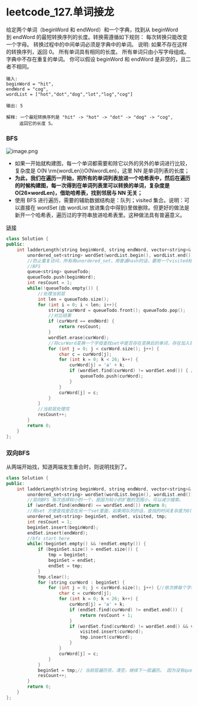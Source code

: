 # leetcode_127.单词接龙

给定两个单词（beginWord 和 endWord）和一个字典，找到从 beginWord 到 endWord 的最短转换序列的长度。转换需遵循如下规则：
每次转换只能改变一个字母。
转换过程中的中间单词必须是字典中的单词。
说明:
如果不存在这样的转换序列，返回 0。
所有单词具有相同的长度。
所有单词只由小写字母组成。
字典中不存在重复的单词。
你可以假设 beginWord 和 endWord 是非空的，且二者不相同。


```
输入:
beginWord = "hit",
endWord = "cog",
wordList = ["hot","dot","dog","lot","log","cog"]

输出: 5

解释: 一个最短转换序列是 "hit" -> "hot" -> "dot" -> "dog" -> "cog",
     返回它的长度 5。
```


### BFS
![image.png](https://cdn.nlark.com/yuque/0/2020/png/1679669/1595682915719-67304b6f-2c9f-4806-90d2-7270a899d113.png#align=left&display=inline&height=313&margin=%5Bobject%20Object%5D&name=image.png&originHeight=626&originWidth=1450&size=85361&status=done&style=none&width=725)

- 如果一开始就构建图，每一个单词都需要和除它以外的另外的单词进行比较，复杂度是 O(N \rm{wordLen})O(NwordLen)，这里 NN 是单词列表的长度；
- **为此，我们在遍历一开始，把所有的单词列表放进一个哈希表中，然后在遍历的时候构建图，每一次得到在单词列表里可以转换的单词，复杂度是O(26×wordLen)，借助哈希表，找到邻居与 NN 无关；**
- 使用 BFS 进行遍历，需要的辅助数据结构是：队列；visited 集合。说明：可以直接在 wordSet (由 wordList 放进集合中得到)里做删除。但更好的做法是新开一个哈希表，遍历过的字符串放进哈希表里。这种做法具有普遍意义。

[链接](https://leetcode-cn.com/problems/word-ladder/solution/yan-du-you-xian-bian-li-shuang-xiang-yan-du-you-2/)
```cpp
class Solution {
public:
    int ladderLength(string beginWord, string endWord, vector<string>& wordList) {
        unordered_set<string> wordSet(wordList.begin(), wordList.end()); 
        //防止重复访问，所有用unordered_set，用普通hash的话，要用一个visited标记重复访问的数据
        //BFS
        queue<string> queueTodo;
        queueTodo.push(beginWord);
        int resCount = 1;
        while(!queueTodo.empty()) {
            //处理当前层 
            int len = queueTodo.size();
            for (int i = 0; i < len; i++){
                string curWord = queueTodo.front(); queueTodo.pop();
                //对比结果
                if (curWord == endWord) {
                    return resCount;
                }
                wordSet.erase(curWord);
                //将curWord变换一个字母查找set中是否存在变换后的单词，存在加入队列
                for (int j = 0; j < curWord.size(); j++) {
                    char c = curWord[j];
                    for (int k = 0; k < 26; k++) {
                        curWord[j] = 'a' + k;
                        if (wordSet.find(curWord) != wordSet.end()) { //set中有变化后的单词
                            queueTodo.push(curWord);
                        }
                    }
                    curWord[j] = c;
                }
            }
            //当前层处理完
            resCount++;
        }
        return 0;
    }
};

```


### 双向BFS
从两端开始找，知道两端发生重合时，则说明找到了。
```cpp
class Solution {
public:
    int ladderLength(string beginWord, string endWord, vector<string>& wordList) {
        unordered_set<string> wordSet(wordList.begin(), wordList.end()); 
        //双向BFS 每次选择较小的一个，是因为较小的扩散的范围小，可以减少搜索。
        if (wordSet.find(endWord) == wordSet.end()) return 0;
        //用set 方便查找是否在另一个set里面，如果用队列的话，查找的时间复杂度为O(n)
        unordered_set<string> beginSet, endSet, visited, tmp; 
        int resCount = 1;
        beginSet.insert(beginWord);
        endSet.insert(endWord);
        //bfs start here
        while(!beginSet.empty() && !endSet.empty()) {
            if (beginSet.size() > endSet.size()) {
                tmp = beginSet;
                beginSet = endSet;
                endSet = tmp;
            }
            tmp.clear();
            for (string curWord : beginSet) {
                for (int j = 0; j < curWord.size(); j++) {//依次换每个字符，与表中的单词做匹配
                    char c = curWord[j];
                    for (int k = 0; k < 26; k++) {
                        curWord[j] = 'a' + k;
                        if (endSet.find(curWord) != endSet.end()) {
                            return resCount + 1;
                        }
                        if (wordSet.find(curWord) != wordSet.end() && visited.find(curWord) == visited.end()) {
                            visited.insert(curWord);
                            tmp.insert(curWord);
                        }
                    }
                    curWord[j] = c;
                }
            }
            beginSet = tmp;// 当前层遍历完，清空，继续下一层遍历。 因为没有queue的出队，所以直接和一个set交换；
            resCount++;
        }
        return 0;
    }
};
```

































